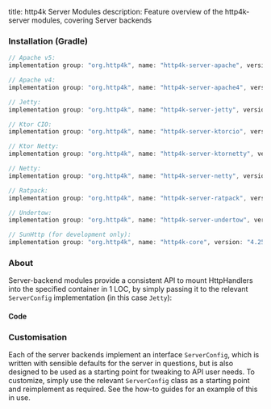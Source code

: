 title: http4k Server Modules
description: Feature overview of the http4k-server modules, covering Server backends

### Installation (Gradle)

```groovy
// Apache v5: 
implementation group: "org.http4k", name: "http4k-server-apache", version: "4.25.5.0"

// Apache v4: 
implementation group: "org.http4k", name: "http4k-server-apache4", version: "4.25.5.0"

// Jetty: 
implementation group: "org.http4k", name: "http4k-server-jetty", version: "4.25.5.0"

// Ktor CIO: 
implementation group: "org.http4k", name: "http4k-server-ktorcio", version: "4.25.5.0"

// Ktor Netty: 
implementation group: "org.http4k", name: "http4k-server-ktornetty", version: "4.25.5.0"

// Netty: 
implementation group: "org.http4k", name: "http4k-server-netty", version: "4.25.5.0"

// Ratpack: 
implementation group: "org.http4k", name: "http4k-server-ratpack", version: "4.25.5.0"

// Undertow: 
implementation group: "org.http4k", name: "http4k-server-undertow", version: "4.25.5.0"

// SunHttp (for development only): 
implementation group: "org.http4k", name: "http4k-core", version: "4.25.5.0"
```

### About
Server-backend modules provide a consistent API to mount HttpHandlers into the specified container in 1 LOC, by 
simply passing it to the relevant `ServerConfig` implementation (in this case `Jetty`):

#### Code [<img class="octocat"/>](https://github.com/http4k/http4k/blob/master/src/docs/guide/reference/servers/example_http.kt)

<script src="https://gist-it.appspot.com/https://github.com/http4k/http4k/blob/master/src/docs/guide/reference/servers/example_http.kt"></script>

### Customisation
Each of the server backends implement an interface `ServerConfig`, which is written with sensible defaults for the server in questions, 
but is also designed to be used as a starting point for tweaking to API user needs. To customize, simply use the relevant `ServerConfig` 
class as a starting point and reimplement as required. See the how-to guides for an example of this in use.
